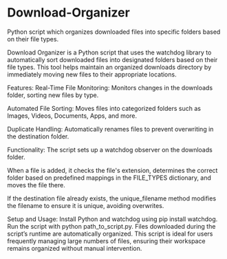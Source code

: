 # Download-Organizer
Python script which organizes downloaded files into specific folders based on their file types.

Download Organizer is a Python script that uses the watchdog library to automatically sort downloaded files into designated folders based on their file types. This tool helps maintain an organized downloads directory by immediately moving new files to their appropriate locations.


Features:
Real-Time File Monitoring: Monitors changes in the downloads folder, sorting new files by type.

Automated File Sorting: Moves files into categorized folders such as Images, Videos, Documents, Apps, and more.

Duplicate Handling: Automatically renames files to prevent overwriting in the destination folder.


Functionality:
The script sets up a watchdog observer on the downloads folder.

When a file is added, it checks the file's extension, determines the correct folder based on predefined mappings in the FILE_TYPES dictionary, and moves the file there.

If the destination file already exists, the unique_filename method modifies the filename to ensure it is unique, avoiding overwrites.

Setup and Usage:
Install Python and watchdog using pip install watchdog.
Run the script with python path_to_script.py.
Files downloaded during the script’s runtime are automatically organized.
This script is ideal for users frequently managing large numbers of files, ensuring their workspace remains organized without manual intervention.

